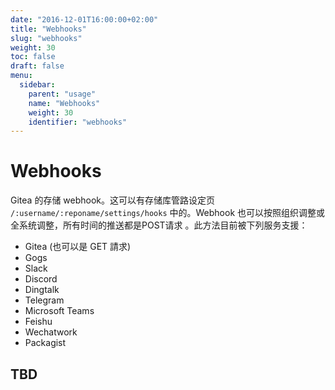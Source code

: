 ```yaml
---
date: "2016-12-01T16:00:00+02:00"
title: "Webhooks"
slug: "webhooks"
weight: 30
toc: false
draft: false
menu:
  sidebar:
    parent: "usage"
    name: "Webhooks"
    weight: 30
    identifier: "webhooks"
---
```


# Webhooks

Gitea 的存储 webhook。这可以有存储库管路设定页 `/:username/:reponame/settings/hooks` 中的。Webhook 也可以按照组织调整或全系统调整，所有时间的推送都是POST请求
。此方法目前被下列服务支援：

- Gitea (也可以是 GET 請求)
- Gogs
- Slack
- Discord
- Dingtalk
- Telegram
- Microsoft Teams
- Feishu
- Wechatwork
- Packagist

## TBD
